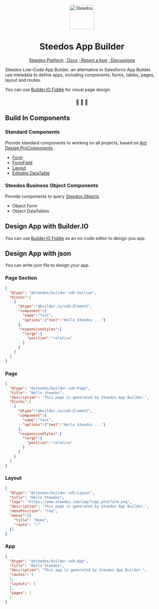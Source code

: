 <p align="center">
  <a href="https://www.steedos.org">
    <img alt="Steedos" src="https://steedos.github.io/assets/logo.png" width="80" />
  </a>
</p>
<h1 align="center">
  Steedos App Builder 
</h1>

<p align="center">
<a href="https://github.com/steedos/steedos-platform/">Steedos Platform</a>
<a href="http://www.steedos.org/docs/overview"> · Docs</a>
<a href="https://github.com/steedos/steedos-platform/issues/"> · Report a bug</a>
<a href="https://github.com/steedos/steedos-platform/discussions"> · Discussions</a>
</p>

<p align="center">

Steedos Low-Code App Builder, an alternative to Salesforce App Builder. use metadata to define apps, including components, forms, tables, pages, layout and routes. 

You can use [Builder.IO Fiddle](https://builder.io/fiddle) for visual page design.

<h3 align="center">
 🤖 🎨 🚀
</h3>


## Build In Components

### Standard Components

Provide standard components to working on all projects, based on [Ant Design ProComponents](https://procomponents.ant.design/en-US) .

- [Form](https://procomponents.ant.design/en-US/components/form) 
- [FormField](https://procomponents.ant.design/en-US/components/field-set)
- [Layout](https://procomponents.ant.design/en-US/components/layout)
- [Editable DataTable](https://procomponents.ant.design/en-US/components/editable-table)

### Steedos Business Object Components

Provide components to query [Steedos Objects](https://github.com/steedos/steedos-platform)

- Object Form
- Object DataTables

## Design App with Builder.IO

You can use [Builder.IO Fiddle](https://builder.io/fiddle) as an no-code editor to design you app.

## Design App with json

You can write json file to design your app.

### Page Section

```json
{
  "@type": "@steedos/builder-sdk:Section",
  "blocks":[
    {
      "@type":"@builder.io/sdk:Element",
      "component":{
        "name":"Text",
        "options":{"text":"Hello Steedos ..."}
      },
      "responsiveStyles":{
        "large":{
          "position":"relative"
        }
      }
    }
  ]
}
```


### Page

```json
{
  "@type": "@steedos/builder-sdk:Page",
  "title": "Hello Steedos",
  "description": "This page is generated by Steedos App Builder.",
  "blocks":[
    {
      "@type":"@builder.io/sdk:Element",
      "component":{
        "name":"Text",
        "options":{"text":"Hello Steedos ..."}
      },
      "responsiveStyles":{
        "large":{
          "position":"relative"
        }
      }
    }
  ]
}
```

### Layout

```json
{
  "@type": "@steedos/builder-sdk:Layout",
  "title": "Hello Steedos",
  "logo": "https://www.steedos.com/img/logo_platform.png",
  "description": "This page is generated by Steedos App Builder.",
  "menuPosition": "top",
  "menus":[{
    "title": "Home",
    "route": "/"
  }]
}
```

### App

```json
{
  "@type": "@steedos/builder-sdk:App",
  "title": "Hello Steedos",
  "description": "This app is generated by Steedos App Builder.",
  "routes": [
  ],
  "layouts": [
  ],
  "pages": [
  ]
}
```
